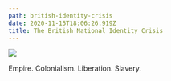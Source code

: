```yaml
---
path: british-identity-crisis
date: 2020-11-15T18:06:26.919Z
title: The British National Identity Crisis
---
```

![](/assets/atsumu-6.jpg)

Empire. Colonialism. Liberation. Slavery.